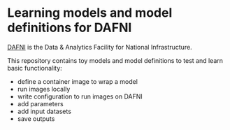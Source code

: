 # Learning models and model definitions for DAFNI

[DAFNI](https://dafni.ac.uk/) is the Data & Analytics Facility for National
Infrastructure.

This repository contains toy models and model definitions to test and learn
basic functionality:
- define a container image to wrap a model
- run images locally
- write configuration to run images on DAFNI
- add parameters
- add input datasets
- save outputs
